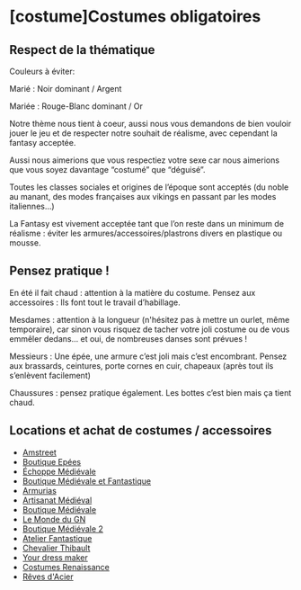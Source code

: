 # [costume]Costumes obligatoires

## Respect de la thématique

Couleurs à éviter:

Marié : Noir dominant / Argent

Mariée : Rouge-Blanc dominant / Or

Notre thème nous tient à coeur, aussi nous vous demandons de bien vouloir jouer le jeu et de respecter notre souhait de réalisme, avec cependant la fantasy acceptée.

Aussi nous aimerions que vous respectiez votre sexe car nous aimerions que vous soyez davantage “costumé” que “déguisé”.

Toutes les classes sociales et origines de l’époque sont acceptés (du noble au manant, des modes françaises aux vikings en passant par les modes italiennes…)

La Fantasy est vivement acceptée tant que l’on reste dans un minimum de réalisme : éviter les armures/accessoires/plastrons divers en plastique ou mousse.

## Pensez pratique !

En été il fait chaud : attention à la matière du costume.
Pensez aux accessoires : Ils font tout le travail d’habillage.

Mesdames : attention à la longueur (n'hésitez pas à mettre un ourlet, même temporaire), car sinon vous risquez de tacher votre joli costume ou de vous emmêler dedans… et oui, de nombreuses danses sont prévues !

Messieurs : Une épée, une armure c’est joli mais c’est encombrant. Pensez aux brassards, ceintures, porte cornes en cuir, chapeaux (après tout ils s’enlèvent facilement)

Chaussures : pensez pratique également. Les bottes c’est bien mais ça tient chaud.

## Locations et achat de costumes / accessoires

* [Amstreet](Ehttps://armstreetfrance.com)
* [Boutique Epées](Ehttps://www.boutique-epees.fr/156-vetements-medievaux)
* [Échoppe Médiévale](Ehttp://www.boutiquemedievale.fr/fr/Costumes-Medievaux/?gclid=Cj0KEQjwqfvABRC6gJ3T_4mwspoBEiQAyoQPkVv6S2r21vNboLpQKtftrEa4df1ETTL_gFggTJKEdOYaAkil8P8HAQ)
* [Boutique Médiévale et Fantastique](Ehttp://www.la-boutique-medievale-et-fantastique.fr/Vetements.php)
* [Armurias](Ehttp://www.armurias.com/contents/fr/d19_seigneur_des_anneaux.html)
* [Artisanat Médiéval](Ehttp://artisanatmedieval.free.fr/costume/costume.htm)
* [Boutique Médiévale](Ehttp://www.boutique-medievale.com/univers-medieval-costumes-dinspiration-medievale-c-312_71.html?osCsid=r5cvdgsvhiospnok8dkc113ca1)
* [Le Monde du GN](Ehttp://www.lemondedugn.com/)
* [Boutique Médiévale 2](Ehttp://www.boutiquemedievale.fr/)
* [Atelier Fantastique](Ehttp://www.atelierfantastique.com/)
* [Chevalier Thibault](Ehttp://www.chevalier-thibault.com/boutique-medievale.html)
* [Your dress maker](Ehttp://www.yourdressmaker.com/shop/fr/femme-1/dresses-by-themes-47/robes-renaissance-2/)
* [Costumes Renaissance](Ehttp://www.costumesrenaissance.net/3-bourgeoisie-c102x2819300)
* [Rêves d'Acier](Ehttp://www.revesdacier.com/boutique/index.php)
